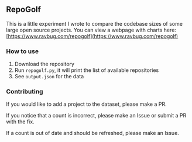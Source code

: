 ## RepoGolf

This is a little experiment I wrote to compare the codebase sizes of some large open source projects. 
You can view a webpage with charts here: [https://www.ravbug.com/repogolf](https://www.ravbug.com/repogolf)

### How to use
1. Download the repository
2. Run `repogolf.py`, it will print the list of available repositories
3. See `output.json` for the data

### Contributing
If you would like to add a project to the dataset, please make a PR. 

If you notice that a count is incorrect, please make an Issue or submit a PR with the fix.

If a count is out of date and should be refreshed, please make an Issue.